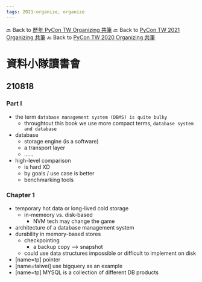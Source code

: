 ```yaml
---
tags: 2021-organize, organize
---
```


🔙 Back to [歷年 PyCon TW Organizing 共筆](/ryPr7SFyP/%2FHM5mHCFKQCu7-W5ea8ITcw%3Fview)
🔙 Back to [PyCon TW 2021 Organizing 共筆](/Wb9vQrfJQk-5tPoPR23hwA)
🔙 Back to [PyCon TW 2020 Organizing 共筆](/5u84SOprTUeQYBR57TH49w)


# 資料小隊讀書會

## 210818
### Part I
- the term `database management system (DBMS) is quite bulky`
    - throughtout this book we use more compact terms, `database system and database`
- database
    - storage engine (is a software)
    - a transport layer
    - ......
- high-level comparison
    - is hard XD
    - by goals / use case is better
    - benchmarking tools
### Chapter 1
- temporary hot data or long-lived cold storage
    - in-memeory vs. disk-based
        - NVM tech may change the game
- architecture of a database management system
- durability in memory-based stores
    - checkpointing
        - a backup copy --> snapshot
    - could use data structures impossible or difficult to implement on disk
- [name=tp] pointer
- [name=taiwei] use bigquery as an example
- [name=tp] MYSQL is a collection of different DB products